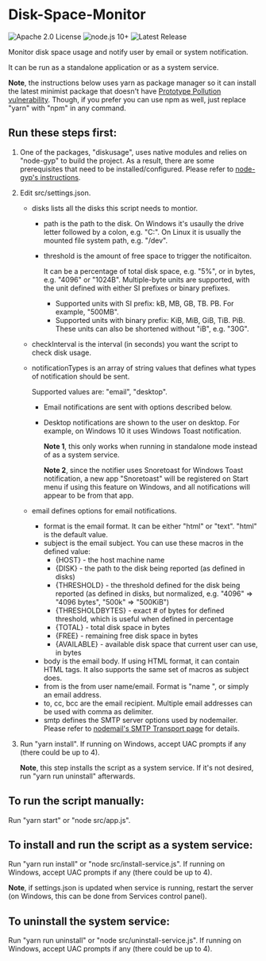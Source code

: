 # Disk-Space-Monitor
![Apache 2.0 License](https://img.shields.io/badge/License-Apache%202.0-yellow)
![node.js 10+](https://img.shields.io/badge/node.js-10.16.3-blue?logo=node.js)
![Latest Release](https://img.shields.io/github/v/release/blu3mania/disk-space-monitor)

Monitor disk space usage and notify user by email or system notification.

It can be run as a standalone application or as a system service.

**Note**, the instructions below uses yarn as package manager so it can install the latest minimist package
that doesn't have [Prototype Pollution vulnerability](https://www.npmjs.com/advisories/1179). Though, if you
prefer you can use npm as well, just replace "yarn" with "npm" in any command.

## Run these steps first:

1. One of the packages, "diskusage", uses native modules and relies on "node-gyp" to build the project. As a
   result, there are some prerequisites that need to be installed/configured. Please refer to [node-gyp's
   instructions](https://github.com/nodejs/node-gyp#installation).

2. Edit src/settings.json.
   * disks lists all the disks this script needs to montior.
     * path is the path to the disk. On Windows it's usaully the drive letter followed by a colon, e.g. "C:".
       On Linux it is usually the mounted file system path, e.g. "/dev".
     * threshold is the amount of free space to trigger the notificaiton.

       It can be a percentage of total disk space, e.g. "5%", or in bytes, e.g. "4096" or "1024B".
       Multiple-byte units are supported, with the unit defined with either SI prefixes or binary prefixes.
       * Supported units with SI prefix: kB, MB, GB, TB. PB. For example, "500MB".
       * Supported units with binary prefix: KiB, MiB, GiB, TiB. PiB. These units can also be shortened
         without "iB", e.g. "30G".
   * checkInterval is the interval (in seconds) you want the script to check disk usage.
   * notificationTypes is an array of string values that defines what types of notification should be sent.

     Supported values are: "email", "desktop".
     * Email notifications are sent with options described below.
     * Desktop notifications are shown to the user on desktop. For example, on Windows 10 it uses Windows
       Toast notification.

       **Note 1**, this only works when running in standalone mode instead of as a system service.

       **Note 2**, since the notifier uses Snoretoast for Windows Toast notification, a new app "Snoretoast"
       will be registered on Start menu if using this feature on Windows, and all notifications will appear to
       be from that app.
   * email defines options for email notifications.
     * format is the email format. It can be either "html" or "text". "html" is the default value.
     * subject is the email subject. You can use these macros in the defined value:
       * {HOST} - the host machine name
       * {DISK} - the path to the disk being reported (as defined in disks)
       * {THRESHOLD} - the threshold defined for the disk being reported (as defined in disks, but normalized,
         e.g. "4096" => "4096 bytes", "500k" => "500KiB")
       * {THRESHOLDBYTES} - exact # of bytes for defined threshold, which is useful when defined in percentage
       * {TOTAL} - total disk space in bytes
       * {FREE} - remaining free disk space in bytes
       * {AVAILABLE} - available disk space that current user can use, in bytes
     * body is the email body. If using HTML format, it can contain HTML tags. It also supports the same set
       of macros as subject does.
     * from is the from user name/email. Format is "name <email>", or simply an email address.
     * to, cc, bcc are the email recipient. Multiple email addresses can be used with comma as delimiter.
     * smtp defines the SMTP server options used by nodemailer. Please refer to [nodemail's SMTP Transport
       page](https://nodemailer.com/smtp/) for details.
3. Run "yarn install". If running on Windows, accept UAC prompts if any (there could be up to 4).

   **Note**, this step installs the script as a system service. If it's not desired, run "yarn run uninstall" afterwards.

## To run the script manually:

Run "yarn start" or "node src/app.js".

## To install and run the script as a system service:

Run "yarn run install" or "node src/install-service.js". If running on Windows, accept UAC prompts if any (there could be up to 4).

**Note**, if settings.json is updated when service is running, restart the server (on Windows, this can be done from Services control panel).

## To uninstall the system service:

Run "yarn run uninstall" or "node src/uninstall-service.js". If running on Windows, accept UAC prompts if any (there could be up to 4).
